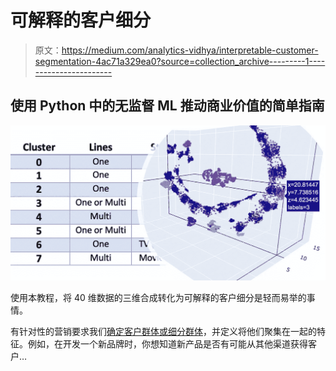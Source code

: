 # 可解释的客户细分

> 原文：<https://medium.com/analytics-vidhya/interpretable-customer-segmentation-4ac71a329ea0?source=collection_archive---------1----------------------->

## 使用 Python 中的无监督 ML 推动商业价值的简单指南

![](img/c79690c29156daf32c3eca69e25ccd4e.png)

使用本教程，将 40 维数据的三维合成转化为可解释的客户细分是轻而易举的事情。

有针对性的营销要求我们[确定客户群体或细分群体](https://www.shopify.com/encyclopedia/customer-segmentation)，并定义将他们聚集在一起的特征。例如，在开发一个新品牌时，你想知道新产品是否有可能从其他渠道获得客户…
